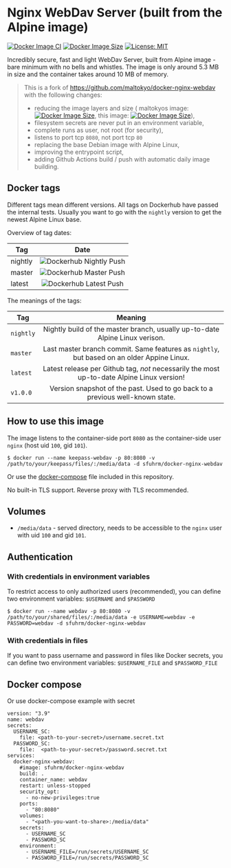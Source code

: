 # Nginx WebDav Server (built from the Alpine image)

[![Docker Image CI](https://github.com/sfuhrm/docker-nginx-webdav/actions/workflows/docker-image.yml/badge.svg)](https://github.com/sfuhrm/docker-nginx-webdav/actions/workflows/docker-image.yml)
[![Docker Image Size](https://img.shields.io/docker/image-size/sfuhrm/docker-nginx-webdav)](https://hub.docker.com/r/sfuhrm/docker-nginx-webdav)
[![License: MIT](https://img.shields.io/badge/License-MIT-yellow.svg)](https://opensource.org/licenses/MIT)

Incredibly secure, fast and light WebDav Server, built from Alpine image - bare minimum with no bells and whistles.
The image is only around 5.3 MB in size and the container takes around 10 MB of memory.

> This is a fork of https://github.com/maltokyo/docker-nginx-webdav with the following changes:
> * reducing the image layers and size (
maltokyos image: [![Docker Image Size](https://img.shields.io/docker/image-size/maltokyo/docker-nginx-webdav)](https://hub.docker.com/r/maltokyo/docker-nginx-webdav),
this image: [![Docker Image Size](https://img.shields.io/docker/image-size/sfuhrm/docker-nginx-webdav)](https://hub.docker.com/r/sfuhrm/docker-nginx-webdav)),
> * filesystem secrets are never put in an environment variable,
> * complete runs as user, not root (for security),
> * listens to port tcp `8080`, not port tcp `80`
> * replacing the base Debian image with Alpine Linux,
> * improving the entrypoint script,
> * adding Github Actions build / push with automatic daily image building.

## Docker tags

Different tags mean different versions.
All tags on Dockerhub have passed the internal tests.
Usually you want to go with the `nightly` version to get the newest
Alpine Linux base. 

Overview of tag dates:

| Tag   |      Date      |
|----------|:-------------:|
| nightly | ![Dockerhub Nightly Push](https://img.shields.io/badge/dynamic/json?url=https%3A%2F%2Fhub.docker.com%2Fv2%2Fnamespaces%2Fsfuhrm%2Frepositories%2Fdocker-nginx-webdav%2Ftags%2Fnightly&query=%24.tag_last_pushed&prefix=on%20&logo=docker&label=dockerhub%20nightly%20push&cacheSeconds=600) |
| master | ![Dockerhub Master Push](https://img.shields.io/badge/dynamic/json?url=https%3A%2F%2Fhub.docker.com%2Fv2%2Fnamespaces%2Fsfuhrm%2Frepositories%2Fdocker-nginx-webdav%2Ftags%2Fmaster&query=%24.tag_last_pushed&prefix=on%20&logo=docker&label=dockerhub%20master%20push&cacheSeconds=600) |
| latest | ![Dockerhub Latest Push](https://img.shields.io/badge/dynamic/json?url=https%3A%2F%2Fhub.docker.com%2Fv2%2Fnamespaces%2Fsfuhrm%2Frepositories%2Fdocker-nginx-webdav%2Ftags%2Flatest&query=%24.tag_last_pushed&prefix=on%20&logo=docker&label=dockerhub%20latest%20push&cacheSeconds=600) |

The meanings of the tags:

| Tag   |      Meaning      |
|----------|:-------------:|
| `nightly` | Nightly build of the master branch, usually up-to-date Alpine Linux verison. |
| `master` | Last master branch commit. Same features as `nightly`, but based on an older Appine Linux. |
| `latest` |  Latest release per Github tag, *not* necessarily the most up-to-date Alpine Linux version! |
| `v1.0.0` |  Version snapshot of the past. Used to go back to a previous well-known state. |

## How to use this image

The image listens to the container-side port `8080` as the container-side user `nginx` (host uid `100`, gid `101`).

```console
$ docker run --name keepass-webdav -p 80:8080 -v /path/to/your/keepass/files/:/media/data -d sfuhrm/docker-nginx-webdav
```

Or use the [docker-compose](./docker-compose.yml) file included in this repository.

No built-in TLS support. Reverse proxy with TLS recommended.

## Volumes
- `/media/data` - served directory, needs to be accessible to the `nginx` user with uid `100` and gid `101`.

## Authentication

### With credentials in environment variables

To restrict access to only authorized users (recommended), you can define two environment variables: `$USERNAME` and `$PASSWORD`
```console
$ docker run --name webdav -p 80:8080 -v /path/to/your/shared/files/:/media/data -e USERNAME=webdav -e PASSWORD=webdav -d sfuhrm/docker-nginx-webdav
```

### With credentials in files

If you want to pass username and password in files like Docker secrets, you can define two environment variables: `$USERNAME_FILE` and `$PASSWORD_FILE`

## Docker compose

Or use docker-compose example with secret
```nano
version: "3.9"
name: webdav
secrets:
  USERNAME_SC:
    file: <path-to-your-secret>/username.secret.txt
  PASSWORD_SC:
    file:  <path-to-your-secret>/password.secret.txt
services:
  docker-nginx-webdav:
    #image: sfuhrm/docker-nginx-webdav
    build: .
    container_name: webdav
    restart: unless-stopped
    security_opt:
      - no-new-privileges:true
    ports:
      - "80:8080"
    volumes:
      - "<path-you-want-to-share>:/media/data"
    secrets:
      - USERNAME_SC
      - PASSWORD_SC
    environment:
      - USERNAME_FILE=/run/secrets/USERNAME_SC
      - PASSWORD_FILE=/run/secrets/PASSWORD_SC

```
